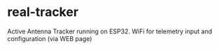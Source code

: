 # real-tracker
Active Antenna Tracker running on ESP32. WiFi for telemetry input and configuration (via WEB page)

